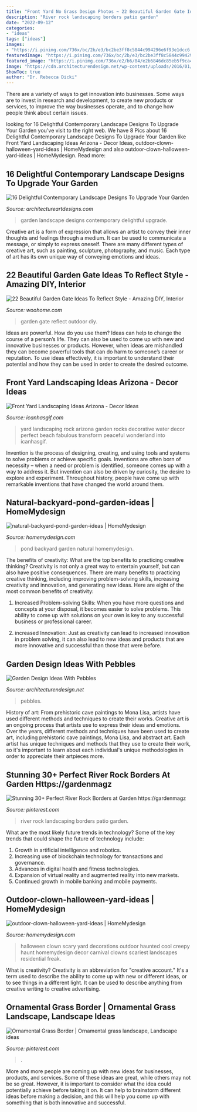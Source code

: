 ```yaml
---
title: "Front Yard No Grass Design Photos ~ 22 Beautiful Garden Gate Ideas To Reflect Style"
description: "River rock landscaping borders patio garden"
date: "2022-09-12"
categories:
- "ideas"
tags: ["ideas"]
images:
- "https://i.pinimg.com/736x/bc/2b/e3/bc2be3ff8c5844c994296e6f93e1dcc6.jpg"
featuredImage: "https://i.pinimg.com/736x/bc/2b/e3/bc2be3ff8c5844c994296e6f93e1dcc6.jpg"
featured_image: "https://i.pinimg.com/736x/e2/b6/84/e2b6846dc85eb5f9ca47e401a28a301c.jpg"
image: "https://cdn.architecturendesign.net/wp-content/uploads/2016/01/AD-Garden-Ideas-With-Pebbles-26.jpg"
ShowToc: true
author: "Dr. Rebecca Dicki"
---
```



There are a variety of ways to get innovation into businesses. Some ways are to invest in research and development, to create new products or services, to improve the way businesses operate, and to change how people think about certain issues. 

	

		
looking for 16 Delightful Contemporary Landscape Designs To Upgrade Your Garden you've visit to the right web. We have 8 Pics about 16 Delightful Contemporary Landscape Designs To Upgrade Your Garden like Front Yard Landscaping Ideas Arizona - Decor Ideas, outdoor-clown-halloween-yard-ideas | HomeMydesign and also outdoor-clown-halloween-yard-ideas | HomeMydesign. Read more:
		
    
## 16 Delightful Contemporary Landscape Designs To Upgrade Your Garden

<img loading=lazy src="https://www.architectureartdesigns.com/wp-content/uploads/2015/08/16-Delightful-Contemporary-Landscape-Designs-To-Upgrade-Your-Garden-9.jpg" onerror="this.onerror=null;this.src='https://tse2.mm.bing.net/th?id=OIP.sX1gZ1h72-Ge1r1uk0MfPQHaLI&amp;pid=15.1';" alt="16 Delightful Contemporary Landscape Designs To Upgrade Your Garden">

_Source: architectureartdesigns.com_

>garden landscape designs contemporary delightful upgrade. 

	

Creative art is a form of expression that allows an artist to convey their inner thoughts and feelings through a medium. It can be used to communicate a message, or simply to express oneself. There are many different types of creative art, such as painting, sculpture, photography, and music. Each type of art has its own unique way of conveying emotions and ideas.

    
## 22 Beautiful Garden Gate Ideas To Reflect Style - Amazing DIY, Interior

<img loading=lazy src="http://www.woohome.com/wp-content/uploads/2014/03/garden-gate-14.jpg" onerror="this.onerror=null;this.src='https://tse3.mm.bing.net/th?id=OIP.vxjCLjfb3gXptKDbF-WPhwHaLH&amp;pid=15.1';" alt="22 Beautiful Garden Gate Ideas To Reflect Style - Amazing DIY, Interior">

_Source: woohome.com_

>garden gate reflect outdoor diy. 

	

Ideas are powerful. How do you use them?
Ideas can help to change the course of a person’s life. They can also be used to come up with new and innovative businesses or products. However, when ideas are mishandled they can become powerful tools that can do harm to someone’s career or reputation. To use ideas effectively, it is important to understand their potential and how they can be used in order to create the desired outcome.

    
## Front Yard Landscaping Ideas Arizona - Decor Ideas

<img loading=lazy src="https://www.icanhasgif.com/wp-content/uploads/2015/03/Front-Yard-Landscaping-Ideas-Arizona-1024x768.jpg" onerror="this.onerror=null;this.src='https://tse4.mm.bing.net/th?id=OIP.c7OrO4OR-2270RqPuzH0BQHaFj&amp;pid=15.1';" alt="Front Yard Landscaping Ideas Arizona - Decor Ideas">

_Source: icanhasgif.com_

>yard landscaping rock arizona garden rocks decorative water decor perfect beach fabulous transform peaceful wonderland into icanhasgif. 

	

Invention is the process of designing, creating, and using tools and systems to solve problems or achieve specific goals. Inventions are often born of necessity – when a need or problem is identified, someone comes up with a way to address it. But invention can also be driven by curiosity, the desire to explore and experiment. Throughout history, people have come up with remarkable inventions that have changed the world around them.

    
## Natural-backyard-pond-garden-ideas | HomeMydesign

<img loading=lazy src="https://homemydesign.com/wp-content/uploads/2015/04/natural-backyard-pond-garden-ideas.jpg" onerror="this.onerror=null;this.src='https://tse4.mm.bing.net/th?id=OIP.iXqLx7Ege1joC78m9LBKEgHaJ4&amp;pid=15.1';" alt="natural-backyard-pond-garden-ideas | HomeMydesign">

_Source: homemydesign.com_

>pond backyard garden natural homemydesign. 

	

The benefits of creativity: What are the top benefits to practicing creative thinking?
Creativity is not only a great way to entertain yourself, but can also have positive consequences. There are many benefits to practicing creative thinking, including improving problem-solving skills, increasing creativity and innovation, and generating new ideas. Here are eight of the most common benefits of creativity:
1. Increased Problem-solving Skills: When you have more questions and concepts at your disposal, it becomes easier to solve problems. This ability to come up with solutions on your own is key to any successful business or professional career.

2. increased Innovation: Just as creativity can lead to increased innovation in problem solving, it can also lead to new ideas and products that are more innovative and successful than those that were before.

    
## Garden Design Ideas With Pebbles

<img loading=lazy src="https://cdn.architecturendesign.net/wp-content/uploads/2016/01/AD-Garden-Ideas-With-Pebbles-26.jpg" onerror="this.onerror=null;this.src='https://tse2.mm.bing.net/th?id=OIP.4Zla7erJAXUeOX1wmX7Z_wHaE6&amp;pid=15.1';" alt="Garden Design Ideas With Pebbles">

_Source: architecturendesign.net_

>pebbles. 

	

History of art: From prehistoric cave paintings to Mona Lisa, artists have used different methods and techniques to create their works.
Creative art is an ongoing process that artists use to express their ideas and emotions. Over the years, different methods and techniques have been used to create art, including prehistoric cave paintings, Mona Lisa, and abstract art. Each artist has unique techniques and methods that they use to create their work, so it's important to learn about each individual's unique methodologies in order to appreciate their artpieces more.

    
## Stunning 30+ Perfect River Rock Borders At Garden Https://gardenmagz

<img loading=lazy src="https://i.pinimg.com/736x/e2/b6/84/e2b6846dc85eb5f9ca47e401a28a301c.jpg" onerror="this.onerror=null;this.src='https://tse2.mm.bing.net/th?id=OIP.QF0B4JtTn_FKUX9bMDnwfwHaJ3&amp;pid=15.1';" alt="Stunning 30+ Perfect River Rock Borders at Garden https://gardenmagz">

_Source: pinterest.com_

>river rock landscaping borders patio garden. 

	

What are the most likely future trends in technology?
Some of the key trends that could shape the future of technology include: 
1. Growth in artificial intelligence and robotics. 
2. Increasing use of blockchain technology for transactions and governance. 
3. Advances in digital health and fitness technologies. 
4. Expansion of virtual reality and augmented reality into new markets. 
5. Continued growth in mobile banking and mobile payments.

    
## Outdoor-clown-halloween-yard-ideas | HomeMydesign

<img loading=lazy src="https://homemydesign.com/wp-content/uploads/2017/10/outdoor-clown-halloween-yard-ideas.jpg" onerror="this.onerror=null;this.src='https://tse4.mm.bing.net/th?id=OIP.OmBN8qkKGMKM_1onFohvwwHaE8&amp;pid=15.1';" alt="outdoor-clown-halloween-yard-ideas | HomeMydesign">

_Source: homemydesign.com_

>halloween clown scary yard decorations outdoor haunted cool creepy haunt homemydesign decor carnival clowns scariest landscapes residential freak. 

	

What is creativity?
Creativity is an abbreviation for "creative account." It's a term used to describe the ability to come up with new or different ideas, or to see things in a different light. It can be used to describe anything from creative writing to creative advertising.

    
## Ornamental Grass Border | Ornamental Grass Landscape, Landscape Ideas

<img loading=lazy src="https://i.pinimg.com/736x/bc/2b/e3/bc2be3ff8c5844c994296e6f93e1dcc6.jpg" onerror="this.onerror=null;this.src='https://tse2.mm.bing.net/th?id=OIP.YUgWejmLTyH8w-DQr2-DsAHaOp&amp;pid=15.1';" alt="Ornamental Grass Border | Ornamental grass landscape, Landscape ideas">

_Source: pinterest.com_

>. 

	

More and more people are coming up with new ideas for businesses, products, and services. Some of these ideas are great, while others may not be so great. However, it is important to consider what the idea could potentially achieve before taking it on. It can help to brainstorm different ideas before making a decision, and this will help you come up with something that is both innovative and successful.

